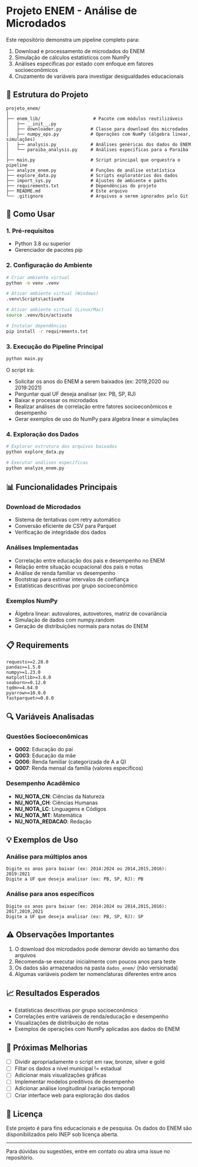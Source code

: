 # Projeto ENEM - Análise de Microdados

Este repositório demonstra um pipeline completo para:

1. Download e processamento de microdados do ENEM
2. Simulação de cálculos estatísticos com NumPy
3. Análises específicas por estado com enfoque em fatores socioeconômicos
4. Cruzamento de variáveis para investigar desigualdades educacionais

## 📁 Estrutura do Projeto

```
projeto_enem/
│
├── enem_lib/                    # Pacote com módulos reutilizáveis
│   ├── __init__.py
│   ├── downloader.py           # Classe para download dos microdados
│   ├── numpy_ops.py            # Operações com NumPy (álgebra linear, simulações)
│   ├── analysis.py             # Análises genéricas dos dados do ENEM
│   └── paraiba_analysis.py     # Análises específicas para a Paraíba
│
├── main.py                     # Script principal que orquestra o pipeline
├── analyze_enem.py             # Funções de análise estatística
├── explore_data.py             # Scripts exploratórios dos dados
├── import_sys.py               # Ajustes de ambiente e paths
├── requirements.txt            # Dependências do projeto
├── README.md                   # Este arquivo
└── .gitignore                  # Arquivos a serem ignorados pelo Git
```

## 🚀 Como Usar

### 1. Pré-requisitos

- Python 3.8 ou superior
- Gerenciador de pacotes pip

### 2. Configuração do Ambiente

```bash
# Criar ambiente virtual
python -m venv .venv

# Ativar ambiente virtual (Windows)
.venv\Scripts\activate

# Ativar ambiente virtual (Linux/Mac)
source .venv/bin/activate

# Instalar dependências
pip install -r requirements.txt
```

### 3. Execução do Pipeline Principal

```bash
python main.py
```

O script irá:
- Solicitar os anos do ENEM a serem baixados (ex: 2019,2020 ou 2019:2021)
- Perguntar qual UF deseja analisar (ex: PB, SP, RJ)
- Baixar e processar os microdados
- Realizar análises de correlação entre fatores socioeconômicos e desempenho
- Gerar exemplos de uso do NumPy para álgebra linear e simulações

### 4. Exploração dos Dados

```bash
# Explorar estrutura dos arquivos baixados
python explore_data.py

# Executar análises específicas
python analyze_enem.py
```

## 📊 Funcionalidades Principais

### Download de Microdados
- Sistema de tentativas com retry automático
- Conversão eficiente de CSV para Parquet
- Verificação de integridade dos dados

### Análises Implementadas
- Correlação entre educação dos pais e desempenho no ENEM
- Relação entre situação ocupacional dos pais e notas
- Análise de renda familiar vs desempenho
- Bootstrap para estimar intervalos de confiança
- Estatísticas descritivas por grupo socioeconômico

### Exemplos NumPy
- Álgebra linear: autovalores, autovetores, matriz de covariância
- Simulação de dados com numpy.random
- Geração de distribuições normais para notas do ENEM

## 📋 Requirements

```
requests>=2.28.0
pandas>=1.5.0
numpy>=1.23.0
matplotlib>=3.6.0
seaborn>=0.12.0
tqdm>=4.64.0
pyarrow>=10.0.0
fastparquet>=0.8.0
```

## 🔍 Variáveis Analisadas

### Questões Socioeconômicas
- **Q002**: Educação do pai
- **Q003**: Educação da mãe  
- **Q006**: Renda familiar (categorizada de A a Q)
- **Q007**: Renda mensal da família (valores específicos)

### Desempenho Acadêmico
- **NU_NOTA_CN**: Ciências da Natureza
- **NU_NOTA_CH**: Ciências Humanas
- **NU_NOTA_LC**: Linguagens e Códigos
- **NU_NOTA_MT**: Matemática
- **NU_NOTA_REDACAO**: Redação

## 💡 Exemplos de Uso

### Análise para múltiplos anos
```
Digite os anos para baixar (ex: 2014:2024 ou 2014,2015,2016): 2019:2021
Digite a UF que deseja analisar (ex: PB, SP, RJ): PB
```

### Análise para anos específicos
```
Digite os anos para baixar (ex: 2014:2024 ou 2014,2015,2016): 2017,2019,2021
Digite a UF que deseja analisar (ex: PB, SP, RJ): SP
```

## ⚠️ Observações Importantes

1. O download dos microdados pode demorar devido ao tamanho dos arquivos
2. Recomenda-se executar inicialmente com poucos anos para teste
3. Os dados são armazenados na pasta `dados_enem/` (não versionada)
4. Algumas variáveis podem ter nomenclaturas diferentes entre anos

## 📈 Resultados Esperados

- Estatísticas descritivas por grupo socioeconômico
- Correlações entre variáveis de renda/educação e desempenho
- Visualizações de distribuição de notas
- Exemplos de operações com NumPy aplicadas aos dados do ENEM

## 🔄 Próximas Melhorias

- [ ] Dividir apropriadamente o script em raw, bronze, silver e gold
- [ ] Filtar os dados a nível municipal != estadual 
- [ ] Adicionar mais visualizações gráficas
- [ ] Implementar modelos preditivos de desempenho
- [ ] Adicionar análise longitudinal (variação temporal)
- [ ] Criar interface web para exploração dos dados

## 📝 Licença

Este projeto é para fins educacionais e de pesquisa. Os dados do ENEM são disponibilizados pelo INEP sob licença aberta.

---

Para dúvidas ou sugestões, entre em contato ou abra uma issue no repositório.
